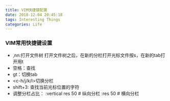 ```yaml
---
title: VIM快捷键配置
date: 2018-12-04 20:45:18
tags: Interesting Things
categories: Life
---
```


### VIM常用快捷键设置

* ,nn:打开文件树
  ​	打开文件树之后，在新的分栏打开光标文件按s，在新的tab打开用t
* 空格：查找
* gt：切换tab
* <c-h/j/k/l>切换分栏
* shift+3: 查找当前光标位置的字符
* 调整分栏占比：
  :vertical res 50  # 纵向分栏
  :res 50  # 横向分栏